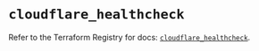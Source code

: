 # `cloudflare_healthcheck`

Refer to the Terraform Registry for docs: [`cloudflare_healthcheck`](https://registry.terraform.io/providers/cloudflare/cloudflare/4.45.0/docs/resources/healthcheck).
